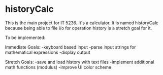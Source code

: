# historyCalc
This is the main project for IT 5236. It's a calculator. It is named historyCalc because being able to file i/o for operation history is a stretch goal for it.

To be implemented:

Immediate Goals:
-keyboard based input
-parse input strings for mathematical expressions
-display output

Stretch Goals:
-save and load history with text files
-implement additional math functions (modulus)
-improve UI color scheme
